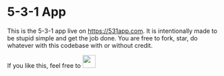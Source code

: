 # 5-3-1 App

This is the 5-3-1 app live on https://531app.com. It is intentionally made to be stupid simple and get the job done. You are free to fork, star, do whatever with this codebase with or without credit.

If you like this, feel free to [<img src="https://cdn.buymeacoffee.com/buttons/v2/default-yellow.png" height="30">](https://www.buymeacoffee.com/dobri)